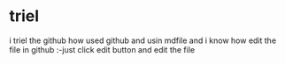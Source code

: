 # triel
i triel the github how used github and usin mdfile
and i know how edit the file in github :-just click edit button and edit the file
